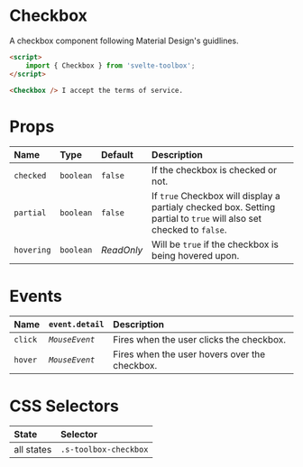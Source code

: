 # Checkbox

A checkbox component following Material Design's guidlines.

```html
<script>
	import { Checkbox } from 'svelte-toolbox';
</script>

<Checkbox /> I accept the terms of service.
```

# Props

| Name       | Type      | Default    | Description                                                                                                         |
| :--------- | :-------- | :--------- | :------------------------------------------------------------------------------------------------------------------ |
| `checked`  | `boolean` | `false`    | If the checkbox is checked or not.                                                                                  |
| `partial`  | `boolean` | `false`    | If `true` Checkbox will display a partialy checked box. Setting partial to `true` will also set checked to `false`. |
| `hovering` | `boolean` | _ReadOnly_ | Will be `true` if the checkbox is being hovered upon.                                                               |

# Events

| Name    | `event.detail` | Description                                   |
| :------ | :------------- | :-------------------------------------------- |
| `click` | _`MouseEvent`_ | Fires when the user clicks the checkbox.      |
| `hover` | _`MouseEvent`_ | Fires when the user hovers over the checkbox. |

# CSS Selectors

| State      | Selector              |
| :--------- | :-------------------- |
| all states | `.s-toolbox-checkbox` |
